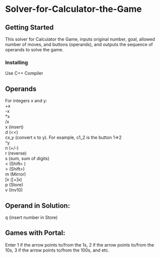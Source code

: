  # Solver-for-Calculator-the-Game

## Getting Started
This solver for Calculator the Game, inputs original number, goal, allowed number of moves, and buttons (operands), and outputs the sequence of operands to solve the game. 

### Installing
Use C++ Compiler


## Operands  
For integers x and y:  
+x  
-x  
*x  
/x  
x (insert)  
d (<<)  
cx_y (convert x to y). For example, c1_2 is the button 1=>2  
^y  
n (+/-)  
r (reverse)  
s (sum, sum of digits)  
< (Shift< )  
\> (Shift>)  
m (Mirror)  
\[x (\[+]x)  
p (Store)  
v (Inv10)  

## Operand in Solution:  
q (insert number in Store)  

## Games with Portal:  
Enter 1 if the arrow points to/from the 1s, 2 if the arrow points to/from the 10s, 3 if the arrow points to/from the 100s, and etc.

